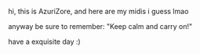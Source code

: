 
hi, this is AzuriZore, and here are my midis i guess lmao

anyway be sure to remember:
"Keep calm and carry on!"

have a exquisite day :)
